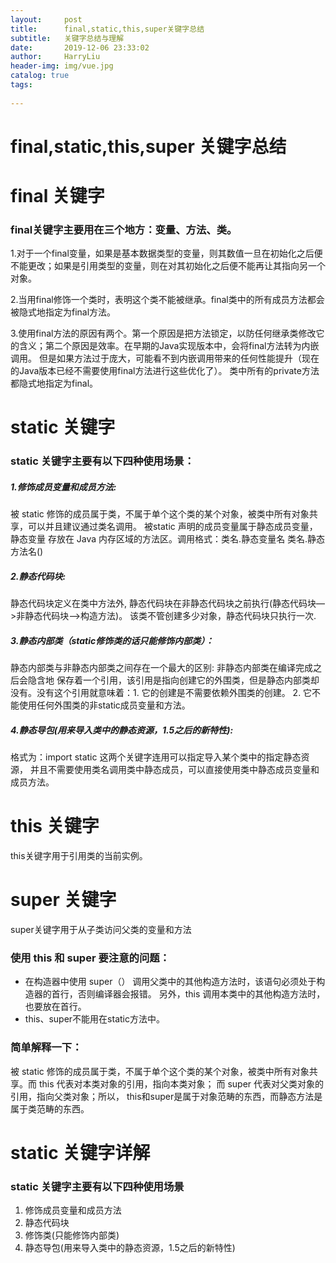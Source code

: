 ```yaml
---
layout:     post
title:      final,static,this,super关键字总结
subtitle:   关键字总结与理解
date:       2019-12-06 23:33:02
author:     HarryLiu
header-img: img/vue.jpg
catalog: true
tags:
   
---
```

# final,static,this,super 关键字总结

<h1>final 关键字</h1>

<h3>final关键字主要用在三个地方：变量、方法、类。</h3>

1.对于一个final变量，如果是基本数据类型的变量，则其数值一旦在初始化之后便不能更改；如果是引用类型的变量，则在对其初始化之后便不能再让其指向另一个对象。

2.当用final修饰一个类时，表明这个类不能被继承。final类中的所有成员方法都会被隐式地指定为final方法。

3.使用final方法的原因有两个。第一个原因是把方法锁定，以防任何继承类修改它的含义；第二个原因是效率。在早期的Java实现版本中，会将final方法转为内嵌调用。
但是如果方法过于庞大，可能看不到内嵌调用带来的任何性能提升（现在的Java版本已经不需要使用final方法进行这些优化了）。
类中所有的private方法都隐式地指定为final。

<h1>static 关键字</h1>

<h3>static 关键字主要有以下四种使用场景：</h3>

<h5>1.修饰成员变量和成员方法: </h5><p>被 static 修饰的成员属于类，不属于单个这个类的某个对象，被类中所有对象共享，可以并且建议通过类名调用。
被static 声明的成员变量属于静态成员变量，静态变量 存放在 Java 内存区域的方法区。调用格式：类名.静态变量名 类名.静态方法名()</p>
<h5>2.静态代码块:</h5><p>静态代码块定义在类中方法外, 静态代码块在非静态代码块之前执行(静态代码块—>非静态代码块—>构造方法)。 
该类不管创建多少对象，静态代码块只执行一次.</p>
<h5>3.静态内部类（static修饰类的话只能修饰内部类）：</h5><p>静态内部类与非静态内部类之间存在一个最大的区别: 非静态内部类在编译完成之后会隐含地
保存着一个引用，该引用是指向创建它的外围类，但是静态内部类却没有。没有这个引用就意味着：1. 它的创建是不需要依赖外围类的创建。
2. 它不能使用任何外围类的非static成员变量和方法。</p>
<h5>4.静态导包(用来导入类中的静态资源，1.5之后的新特性): </h5><p>格式为：import static 这两个关键字连用可以指定导入某个类中的指定静态资源，
并且不需要使用类名调用类中静态成员，可以直接使用类中静态成员变量和成员方法。</p>

<h1>this 关键字</h1>

this关键字用于引用类的当前实例。

<h1>super 关键字</h1>

super关键字用于从子类访问父类的变量和方法

<h3>使用 this 和 super 要注意的问题：</h3>

<ul>
  <li>在构造器中使用 super（） 调用父类中的其他构造方法时，该语句必须处于构造器的首行，否则编译器会报错。
  另外，this 调用本类中的其他构造方法时，也要放在首行。</li>
  <li>this、super不能用在static方法中。</li>
</ul>

<h3>简单解释一下：</h3>

被 static 修饰的成员属于类，不属于单个这个类的某个对象，被类中所有对象共享。而 this 代表对本类对象的引用，指向本类对象；
而 super 代表对父类对象的引用，指向父类对象；所以， this和super是属于对象范畴的东西，而静态方法是属于类范畴的东西。

<h1>static 关键字详解</h1>

<h3>static 关键字主要有以下四种使用场景</h3>

<ol>
  <li>修饰成员变量和成员方法</li>
  <li>静态代码块</li>
  <li>修饰类(只能修饰内部类)</li>
  <li>静态导包(用来导入类中的静态资源，1.5之后的新特性)</li>
</ol>
